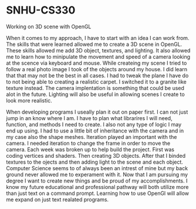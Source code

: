 # SNHU-CS330
Working on 3D scene with OpenGL

When it comes to my approach, I have to start with an idea I can work from. The skills that were learned allowed me to create a 3D scene in OpenGL. These skills allowed me add 3D object, textures, and lighting. It also allowed me to learn how to minipulate the movement and speed of a camera looking at the scence via keyboard and mouse. While createing my scene I tried to follow a real photo image I took of the objects around my house. I did learn that that may not be the best in all cases. I had to tweak the plane I have do to not being able to creating a realistic carpet. I switched it to a granite like texture instead. The camera implentation is something that could be used alot in the future. Lighting will also be useful in allowing scenes I create to look more realistic.

When developing programs I useally plan it out on paper first. I can not just jump in an know where I am. I have to plan what librarires I will need, function, and methods I need to create. I also not any type of logic I may end up using. I had to use a little bit of inheritance with the camera and in my case also the shape meshes. Iteration played an important with the camera. I needed iteration to change the frame in order to move the camera. Each week was broken up to help build the project. First was coding vertices and shaders. Then creating 3D objects. After that I binded textures to the ojects and then adding light to the scene and each object. Computer Science seems to of always been an intrest of mine but my back ground never allowed me to experament with it. Now that I am pursuing my degree I want to create new things and be proud of my accomplishments. I know my future educational and professional pathway will both utilize more than just text on a command prompt. Learning how to use OpenGl will allow me expand on just text realated programs.

